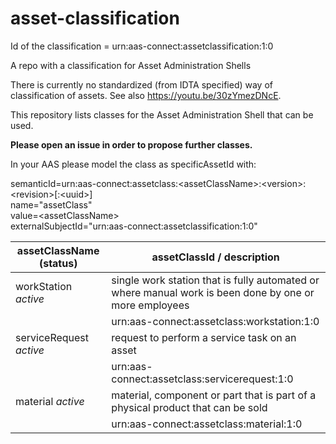 # asset-classification

Id of the classification = urn:aas-connect:assetclassification:1:0

A repo with a classification for Asset Administration Shells

There is currently no standardized (from IDTA specified) way of classification of assets. See also https://youtu.be/30zYmezDNcE. 

This repository lists classes for the Asset Administration Shell that can be used.  

<b>Please open an issue in order to propose further classes.</b>

In your AAS please model the class as specificAssetId with: 
  
semanticId=urn:aas-connect:assetclass:\<assetClassName\>:\<version\>:\<revision\>[:\<uuid\>]  
name="assetClass"  
value=\<assetClassName\>  
externalSubjectId="urn:aas-connect:assetclassification:1:0"



| assetClassName (status)     | assetClassId / description                                                  | 
| --------------------------- | --------------------------------------------------------------------------- | 
| workStation *active*        | single work station that is fully automated or where manual work is been done by one or more employees |
|                             | urn:aas-connect:assetclass:workstation:1:0    
| serviceRequest *active*     | request to perform a service task on an asset |
|                             | urn:aas-connect:assetclass:servicerequest:1:0   
| material *active*           | material, component or part that is part of a physical product that can be sold |
|                             | urn:aas-connect:assetclass:material:1:0
